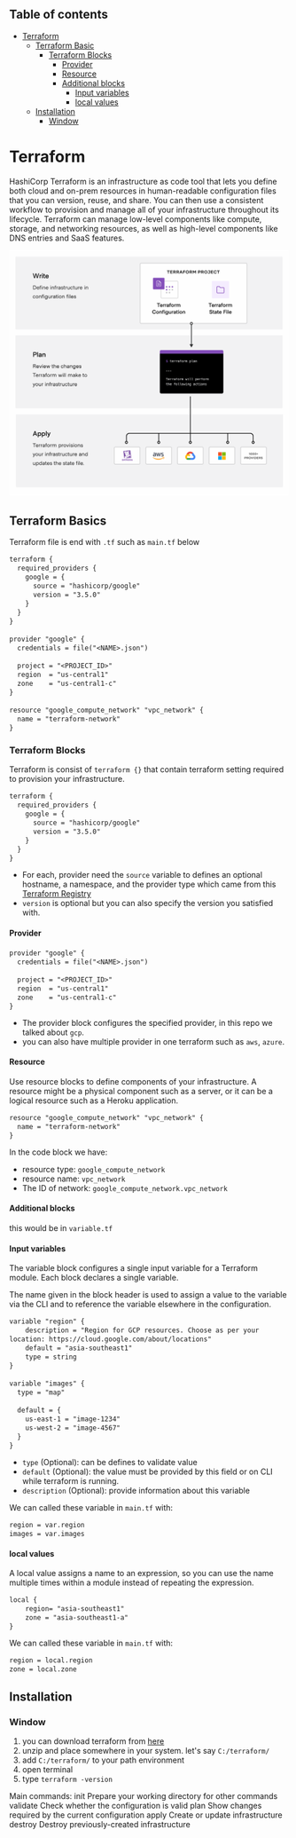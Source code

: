 ## Table of contents

- [Terraform](#terraform)
    - [Terraform Basic](#terraform-basics)
        - [Terraform Blocks](#terraform-blocks)
            - [Provider](#provider)
            - [Resource](#resource)
            - [Additional blocks](#additional-blocks)
                - [Input variables](#input-variables)
                - [local values](#local-values)
    - [Installation](#installation)
        - [Window](#window)

# Terraform

HashiCorp Terraform is an infrastructure as code tool that lets you define both cloud and on-prem resources in human-readable configuration files that you can version, reuse, and share. You can then use a consistent workflow to provision and manage all of your infrastructure throughout its lifecycle. Terraform can manage low-level components like compute, storage, and networking resources, as well as high-level components like DNS entries and SaaS features.

![terraform workflow](/terraform_assets/terraform_assets.png)

## Terraform Basics

Terraform file is end with `.tf` such as `main.tf` below

```
terraform {
  required_providers {
    google = {
      source = "hashicorp/google"
      version = "3.5.0"
    }
  }
}

provider "google" {
  credentials = file("<NAME>.json")

  project = "<PROJECT_ID>"
  region  = "us-central1"
  zone    = "us-central1-c"
}

resource "google_compute_network" "vpc_network" {
  name = "terraform-network"
}
```

### Terraform Blocks

Terraform is consist of `terraform {}` that contain terraform setting required to provision your infrastructure.

```
terraform {
  required_providers {
    google = {
      source = "hashicorp/google"
      version = "3.5.0"
    }
  }
}
```

- For each, provider need the `source` variable to defines an optional hostname, a namespace, and the provider type which came from this [Terraform Registry](https://registry.terraform.io/) 
- `version` is optional but you can also specify the version you satisfied with.

#### Provider

```
provider "google" {
  credentials = file("<NAME>.json")

  project = "<PROJECT_ID>"
  region  = "us-central1"
  zone    = "us-central1-c"
}
```

- The provider block configures the specified provider, in this repo we talked about `gcp`.
- you can also have multiple provider in one terraform such as `aws`, `azure`.

#### Resource

Use resource blocks to define components of your infrastructure. A resource might be a physical component such as a server, or it can be a logical resource such as a Heroku application.

```
resource "google_compute_network" "vpc_network" {
  name = "terraform-network"
}
```

In the code block we have:
- resource type: `google_compute_network`
- resource name: `vpc_network`
- The ID of network: `google_compute_network.vpc_network`

#### Additional blocks

this would be in `variable.tf`

#### Input variables

The variable block configures a single input variable for a Terraform module. Each block declares a single variable.

The name given in the block header is used to assign a value to the variable via the CLI and to reference the variable elsewhere in the configuration.

```
variable "region" {
    description = "Region for GCP resources. Choose as per your location: https://cloud.google.com/about/locations"
    default = "asia-southeast1"
    type = string
}

variable "images" {
  type = "map"

  default = {
    us-east-1 = "image-1234"
    us-west-2 = "image-4567"
  }
}
```
- `type` (Optional): can be defines to validate value
- `default` (Optional): the value must be provided by this field or on CLI while terraform is running.
- `description` (Optional): provide information about this variable

We can called these variable in `main.tf` with:

```
region = var.region
images = var.images
```


#### local values

A local value assigns a name to an expression, so you can use the name multiple times within a module instead of repeating the expression.

```
local {
    region= "asia-southeast1"
    zone = "asia-southeast1-a"
}
```
We can called these variable in `main.tf` with:

```
region = local.region
zone = local.zone
```

## Installation

### Window

1. you can download terraform from [here](https://www.terraform.io/downloads)
2. unzip and place somewhere in your system. let's say `C:/terraform/`
3. add `C:/terraform/` to your path environment
4. open terminal
5. type `terraform -version`



Main commands:
  init          Prepare your working directory for other commands
  validate      Check whether the configuration is valid
  plan          Show changes required by the current configuration
  apply         Create or update infrastructure
  destroy       Destroy previously-created infrastructure